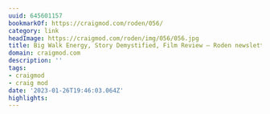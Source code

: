 ```yaml
---
uuid: 645601157
bookmarkOf: https://craigmod.com/roden/056/
category: link
headImage: https://craigmod.com/roden/img/056/056.jpg
title: Big Walk Energy, Story Demystified, Film Review — Roden newsletter issue 056
domain: craigmod.com
description: ''
tags:
- craigmod
- craig mod
date: '2023-01-26T19:46:03.064Z'
highlights:
---
```




